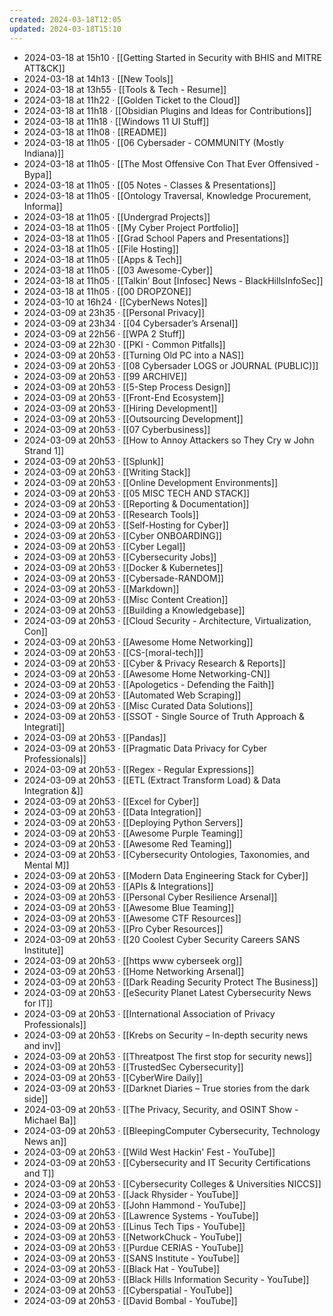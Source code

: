 ```yaml
---
created: 2024-03-18T12:05
updated: 2024-03-18T15:10
---
```

- 2024-03-18 at 15h10 · [[Getting Started in Security with BHIS and MITRE ATT&CK]]
- 2024-03-18 at 14h13 · [[New Tools]]
- 2024-03-18 at 13h55 · [[Tools & Tech - Resume]]
- 2024-03-18 at 11h22 · [[Golden Ticket to the Cloud]]
- 2024-03-18 at 11h18 · [[Obsidian Plugins and Ideas for Contributions]]
- 2024-03-18 at 11h18 · [[Windows 11 UI Stuff]]
- 2024-03-18 at 11h08 · [[README]]
- 2024-03-18 at 11h05 · [[06 Cybersader - COMMUNITY (Mostly Indiana)]]
- 2024-03-18 at 11h05 · [[The Most Offensive Con That Ever Offensived - Bypa]]
- 2024-03-18 at 11h05 · [[05 Notes - Classes & Presentations]]
- 2024-03-18 at 11h05 · [[Ontology Traversal, Knowledge Procurement, Informa]]
- 2024-03-18 at 11h05 · [[Undergrad Projects]]
- 2024-03-18 at 11h05 · [[My Cyber Project Portfolio]]
- 2024-03-18 at 11h05 · [[Grad School Papers and Presentations]]
- 2024-03-18 at 11h05 · [[File Hosting]]
- 2024-03-18 at 11h05 · [[Apps & Tech]]
- 2024-03-18 at 11h05 · [[03 Awesome-Cyber]]
- 2024-03-18 at 11h05 · [[Talkin’ Bout [Infosec] News - BlackHillsInfoSec]]
- 2024-03-18 at 11h05 · [[00 DROPZONE]]
- 2024-03-10 at 16h24 · [[CyberNews Notes]]
- 2024-03-09 at 23h35 · [[Personal Privacy]]
- 2024-03-09 at 23h34 · [[04 Cybersader’s Arsenal]]
- 2024-03-09 at 22h56 · [[WPA 2 Stuff]]
- 2024-03-09 at 22h30 · [[PKI - Common Pitfalls]]
- 2024-03-09 at 20h53 · [[Turning Old PC into a NAS]]
- 2024-03-09 at 20h53 · [[08 Cybersader LOGS or JOURNAL (PUBLIC)]]
- 2024-03-09 at 20h53 · [[99 ARCHIVE]]
- 2024-03-09 at 20h53 · [[5-Step Process Design]]
- 2024-03-09 at 20h53 · [[Front-End Ecosystem]]
- 2024-03-09 at 20h53 · [[Hiring Development]]
- 2024-03-09 at 20h53 · [[Outsourcing Development]]
- 2024-03-09 at 20h53 · [[07 Cyberbusiness]]
- 2024-03-09 at 20h53 · [[How to Annoy Attackers so They Cry w John Strand 1]]
- 2024-03-09 at 20h53 · [[Splunk]]
- 2024-03-09 at 20h53 · [[Writing Stack]]
- 2024-03-09 at 20h53 · [[Online Development Environments]]
- 2024-03-09 at 20h53 · [[05 MISC TECH AND STACK]]
- 2024-03-09 at 20h53 · [[Reporting & Documentation]]
- 2024-03-09 at 20h53 · [[Research Tools]]
- 2024-03-09 at 20h53 · [[Self-Hosting for Cyber]]
- 2024-03-09 at 20h53 · [[Cyber ONBOARDING]]
- 2024-03-09 at 20h53 · [[Cyber Legal]]
- 2024-03-09 at 20h53 · [[Cybersecurity Jobs]]
- 2024-03-09 at 20h53 · [[Docker & Kubernetes]]
- 2024-03-09 at 20h53 · [[Cybersade-RANDOM]]
- 2024-03-09 at 20h53 · [[Markdown]]
- 2024-03-09 at 20h53 · [[Misc Content Creation]]
- 2024-03-09 at 20h53 · [[Building a Knowledgebase]]
- 2024-03-09 at 20h53 · [[Cloud Security - Architecture, Virtualization, Con]]
- 2024-03-09 at 20h53 · [[Awesome Home Networking]]
- 2024-03-09 at 20h53 · [[CS-[moral-tech]]]
- 2024-03-09 at 20h53 · [[Cyber & Privacy Research & Reports]]
- 2024-03-09 at 20h53 · [[Awesome Home Networking-CN]]
- 2024-03-09 at 20h53 · [[Apologetics - Defending the Faith]]
- 2024-03-09 at 20h53 · [[Automated Web Scraping]]
- 2024-03-09 at 20h53 · [[Misc Curated Data Solutions]]
- 2024-03-09 at 20h53 · [[SSOT - Single Source of Truth Approach & Integrati]]
- 2024-03-09 at 20h53 · [[Pandas]]
- 2024-03-09 at 20h53 · [[Pragmatic Data Privacy for Cyber Professionals]]
- 2024-03-09 at 20h53 · [[Regex - Regular Expressions]]
- 2024-03-09 at 20h53 · [[ETL (Extract Transform Load) & Data Integration &]]
- 2024-03-09 at 20h53 · [[Excel for Cyber]]
- 2024-03-09 at 20h53 · [[Data Integration]]
- 2024-03-09 at 20h53 · [[Deploying Python Servers]]
- 2024-03-09 at 20h53 · [[Awesome Purple Teaming]]
- 2024-03-09 at 20h53 · [[Awesome Red Teaming]]
- 2024-03-09 at 20h53 · [[Cybersecurity Ontologies, Taxonomies, and Mental M]]
- 2024-03-09 at 20h53 · [[Modern Data Engineering Stack for Cyber]]
- 2024-03-09 at 20h53 · [[APIs & Integrations]]
- 2024-03-09 at 20h53 · [[Personal Cyber Resilience Arsenal]]
- 2024-03-09 at 20h53 · [[Awesome Blue Teaming]]
- 2024-03-09 at 20h53 · [[Awesome CTF Resources]]
- 2024-03-09 at 20h53 · [[Pro Cyber Resources]]
- 2024-03-09 at 20h53 · [[20 Coolest Cyber Security Careers SANS Institute]]
- 2024-03-09 at 20h53 · [[https www cyberseek org]]
- 2024-03-09 at 20h53 · [[Home Networking Arsenal]]
- 2024-03-09 at 20h53 · [[Dark Reading Security Protect The Business]]
- 2024-03-09 at 20h53 · [[eSecurity Planet Latest Cybersecurity News for IT]]
- 2024-03-09 at 20h53 · [[International Association of Privacy Professionals]]
- 2024-03-09 at 20h53 · [[Krebs on Security – In-depth security news and inv]]
- 2024-03-09 at 20h53 · [[Threatpost The first stop for security news]]
- 2024-03-09 at 20h53 · [[TrustedSec Cybersecurity]]
- 2024-03-09 at 20h53 · [[CyberWire Daily]]
- 2024-03-09 at 20h53 · [[Darknet Diaries – True stories from the dark side]]
- 2024-03-09 at 20h53 · [[The Privacy, Security, and OSINT Show - Michael Ba]]
- 2024-03-09 at 20h53 · [[BleepingComputer Cybersecurity, Technology News an]]
- 2024-03-09 at 20h53 · [[Wild West Hackin' Fest - YouTube]]
- 2024-03-09 at 20h53 · [[Cybersecurity and IT Security Certifications and T]]
- 2024-03-09 at 20h53 · [[Cybersecurity Colleges & Universities NICCS]]
- 2024-03-09 at 20h53 · [[Jack Rhysider - YouTube]]
- 2024-03-09 at 20h53 · [[John Hammond - YouTube]]
- 2024-03-09 at 20h53 · [[Lawrence Systems - YouTube]]
- 2024-03-09 at 20h53 · [[Linus Tech Tips - YouTube]]
- 2024-03-09 at 20h53 · [[NetworkChuck - YouTube]]
- 2024-03-09 at 20h53 · [[Purdue CERIAS - YouTube]]
- 2024-03-09 at 20h53 · [[SANS Institute - YouTube]]
- 2024-03-09 at 20h53 · [[Black Hat - YouTube]]
- 2024-03-09 at 20h53 · [[Black Hills Information Security - YouTube]]
- 2024-03-09 at 20h53 · [[Cyberspatial - YouTube]]
- 2024-03-09 at 20h53 · [[David Bombal - YouTube]]
